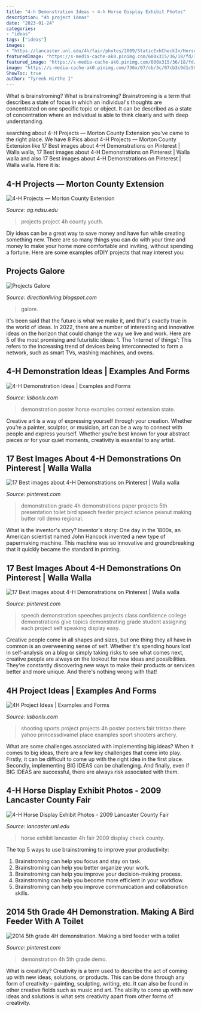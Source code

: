```yaml
---
title: "4-h Demonstration Ideas ~ 4-h Horse Display Exhibit Photos"
description: "4h project ideas"
date: "2023-01-24"
categories:
- "ideas"
tags: ["ideas"]
images:
- "https://lancaster.unl.edu/4h/fair/photos/2009/StaticExhCheckIn/HorseStatic1.jpg"
featuredImage: "https://s-media-cache-ak0.pinimg.com/600x315/36/18/fd/3618fd62cb4ed86536939130afcb0a50.jpg"
featured_image: "https://s-media-cache-ak0.pinimg.com/600x315/36/18/fd/3618fd62cb4ed86536939130afcb0a50.jpg"
image: "https://s-media-cache-ak0.pinimg.com/736x/07/cb/3c/07cb3c9d1c59427bf2e636595b6feaa7.jpg"
ShowToc: true
author: "Tyreek Hirthe I"
---
```



What is brainstroming?
What is brainstroming? Brainstroming is a term that describes a state of focus in which an individual's thoughts are concentrated on one specific topic or object. It can be described as a state of concentration where an individual is able to think clearly and with deep understanding.

	

		
searching about 4-H Projects — Morton County Extension you've came to the right place. We have 8 Pics about 4-H Projects — Morton County Extension like 17 Best images about 4-H Demonstrations on Pinterest | Walla walla, 17 Best images about 4-H Demonstrations on Pinterest | Walla walla and also 17 Best images about 4-H Demonstrations on Pinterest | Walla walla. Here it is:
		
    
## 4-H Projects — Morton County Extension

<img loading=lazy src="https://www.ag.ndsu.edu/mortoncountyextension/images/2012-new-4-h-goat-exhibitors" onerror="this.onerror=null;this.src='https://tse3.mm.bing.net/th?id=OIP.vDIxgdVJis83S5JChCiz5gHaE-&amp;pid=15.1';" alt="4-H Projects — Morton County Extension">

_Source: ag.ndsu.edu_

>projects project 4h county youth. 

	

Diy ideas can be a great way to save money and have fun while creating something new. There are so many things you can do with your time and money to make your home more comfortable and inviting, without spending a fortune. Here are some examples ofDIY projects that may interest you: 

    
## Projects Galore

<img loading=lazy src="https://3.bp.blogspot.com/_sHnv9-DIsCw/TUjbGwNm3VI/AAAAAAAABUE/4CRZ3hDFnbk/s1600/DSCN2647.JPG" onerror="this.onerror=null;this.src='https://tse2.mm.bing.net/th?id=OIP.7PKYsuQmX5xMH5J3f57bPQHaFj&amp;pid=15.1';" alt="Projects Galore">

_Source: directionliving.blogspot.com_

>galore. 

	

It's been said that the future is what we make it, and that's exactly true in the world of ideas. In 2022, there are a number of interesting and innovative ideas on the horizon that could change the way we live and work. Here are 5 of the most promising and futuristic ideas: 1. The 'internet of things': This refers to the increasing trend of devices being interconnected to form a network, such as smart TVs, washing machines, and ovens.

    
## 4-H Demonstration Ideas | Examples And Forms

<img loading=lazy src="https://www.ces.ncsu.edu/wp-content/uploads/2014/03/Mule-Poster.jpg" onerror="this.onerror=null;this.src='https://tse4.mm.bing.net/th?id=OIP.6armHI0PVPfqts9602X82AHaIg&amp;pid=15.1';" alt="4-H Demonstration Ideas | Examples and Forms">

_Source: lisbonlx.com_

>demonstration poster horse examples contest extension state. 

	

Creative art is a way of expressing yourself through your creation. Whether you’re a painter, sculptor, or musician, art can be a way to connect with people and express yourself. Whether you’re best known for your abstract pieces or for your quiet moments, creativity is essential to any artist.

    
## 17 Best Images About 4-H Demonstrations On Pinterest | Walla Walla

<img loading=lazy src="https://s-media-cache-ak0.pinimg.com/736x/a7/1d/82/a71d827c83e3fd9fb4f5320d3cc43172.jpg" onerror="this.onerror=null;this.src='https://tse1.mm.bing.net/th?id=OIP.NRUr9zs0dtWZ4GWTAcrkTgHaLI&amp;pid=15.1';" alt="17 Best images about 4-H Demonstrations on Pinterest | Walla walla">

_Source: pinterest.com_

>demonstration grade 4h demonstrations paper projects 5th presentation toilet bird speech feeder project science peanut making butter roll demo regional. 

	

What is the inventor's story?
Inventor's story: One day in the 1800s, an American scientist named John Hancock invented a new type of papermaking machine. This machine was so innovative and groundbreaking that it quickly became the standard in printing.

    
## 17 Best Images About 4-H Demonstrations On Pinterest | Walla Walla

<img loading=lazy src="https://s-media-cache-ak0.pinimg.com/736x/07/cb/3c/07cb3c9d1c59427bf2e636595b6feaa7.jpg" onerror="this.onerror=null;this.src='https://tse4.mm.bing.net/th?id=OIP.8mfUaCLnqmDIr1Xgq2RKwwHaJ3&amp;pid=15.1';" alt="17 Best images about 4-H Demonstrations on Pinterest | Walla walla">

_Source: pinterest.com_

>speech demonstration speeches projects class confidence college demonstrations give topics demonstrating grade student assigning each project self speaking display easy. 

	

Creative people come in all shapes and sizes, but one thing they all have in common is an overweening sense of self. Whether it's spending hours lost in self-analysis on a blog or simply taking risks to see what comes next, creative people are always on the lookout for new ideas and possibilities. They're constantly discovering new ways to make their products or services better and more unique. And there's nothing wrong with that!

    
## 4H Project Ideas | Examples And Forms

<img loading=lazy src="http://3.bp.blogspot.com/_Q1eLthBUGL8/TDzDsgRC_zI/AAAAAAAABn4/CtKxKvEdFIM/s1600/IMG_3438.JPG" onerror="this.onerror=null;this.src='https://tse4.mm.bing.net/th?id=OIP.kn04xkgF9Dr1UE-STZcD7gHaFj&amp;pid=15.1';" alt="4H Project Ideas | Examples and Forms">

_Source: lisbonlx.com_

>shooting sports project projects 4h poster posters fair tristan there yahoo princessdivamel place examples sport shooters archery. 

	

What are some challenges associated with implementing big ideas?
When it comes to big ideas, there are a few key challenges that come into play. Firstly, it can be difficult to come up with the right idea in the first place. Secondly, implementing BIG IDEAS can be challenging. And finally, even if BIG IDEAS are successful, there are always risk associated with them.

    
## 4-H Horse Display Exhibit Photos - 2009 Lancaster County Fair

<img loading=lazy src="https://lancaster.unl.edu/4h/fair/photos/2009/StaticExhCheckIn/HorseStatic1.jpg" onerror="this.onerror=null;this.src='https://tse1.mm.bing.net/th?id=OIP.YDM0XRQUOE_ohVVquEMnIAHaJ4&amp;pid=15.1';" alt="4-H Horse Display Exhibit Photos - 2009 Lancaster County Fair">

_Source: lancaster.unl.edu_

>horse exhibit lancaster 4h fair 2009 display check county. 

	

The top 5 ways to use brainstroming to improve your productivity:
1. Brainstroming can help you focus and stay on task.
2. Brainstroming can help you better organize your work.
3. Brainstroming can help you improve your decision-making process.
4. Brainstroming can help you become more efficient in your workflow.
5. Brainstroming can help you improve communication and collaboration skills.

    
## 2014 5th Grade 4H Demonstration. Making A Bird Feeder With A Toilet

<img loading=lazy src="https://s-media-cache-ak0.pinimg.com/600x315/36/18/fd/3618fd62cb4ed86536939130afcb0a50.jpg" onerror="this.onerror=null;this.src='https://tse3.mm.bing.net/th?id=OIP.M7YHt166R5qV_EvB4ieVtQHaD4&amp;pid=15.1';" alt="2014 5th grade 4H demonstration. Making a bird feeder with a toilet">

_Source: pinterest.com_

>demonstration 4h 5th grade demo. 

	

What is creativity?
Creativity is a term used to describe the act of coming up with new ideas, solutions, or products. This can be done through any form of creativity – painting, sculpting, writing, etc. It can also be found in other creative fields such as music and art. The ability to come up with new ideas and solutions is what sets creativity apart from other forms of creativity.

